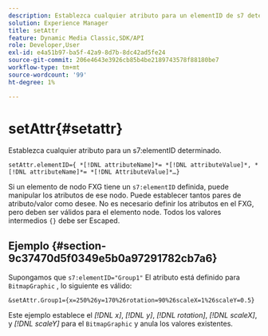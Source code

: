 ```yaml
---
description: Establezca cualquier atributo para un elementID de s7 determinado.
solution: Experience Manager
title: setAttr
feature: Dynamic Media Classic,SDK/API
role: Developer,User
exl-id: e4a51b97-ba5f-42a9-8d7b-8dc42ad5fe24
source-git-commit: 206e4643e3926cb85b4be2189743578f88180be7
workflow-type: tm+mt
source-wordcount: '99'
ht-degree: 1%

---
```


# setAttr{#setattr}

Establezca cualquier atributo para un s7:elementID determinado.

`setAttr.elementID={ *[!DNL attributeName]*= *[!DNL attributeValue]*, *[!DNL attributeName]*= *[!DNL AttributeValue]*…}`

Si un elemento de nodo FXG tiene un `s7:elementID` definida, puede manipular los atributos de ese nodo. Puede establecer tantos pares de atributo/valor como desee. No es necesario definir los atributos en el FXG, pero deben ser válidos para el elemento node. Todos los valores intermedios `{}` debe ser Escaped.

## Ejemplo {#section-9c37470d5f0349e5b0a97291782cb7a6}

Supongamos que `s7:elementID="Group1"` El atributo está definido para `BitmapGraphic` , lo siguiente es válido:

`&setAttr.Group1={x=250%26y=170%26rotation=90%26scaleX=1%26scaleY=0.5}`

Este ejemplo establece el *[!DNL x]*, *[!DNL y]*, *[!DNL rotation]*, *[!DNL scaleX]*, y *[!DNL scaleY]* para el `BitmapGraphic` y anula los valores existentes.
